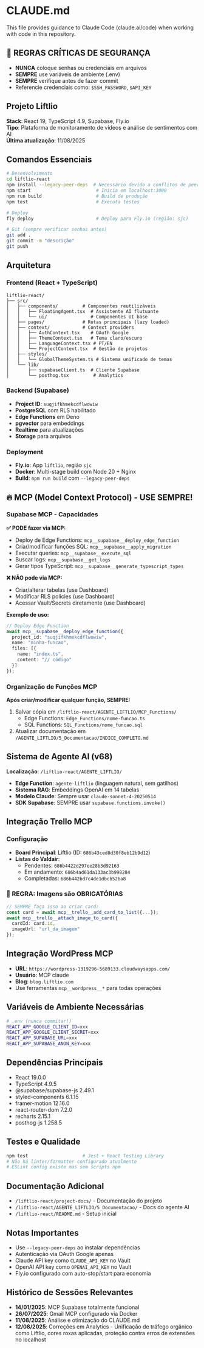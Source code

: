 # CLAUDE.md

This file provides guidance to Claude Code (claude.ai/code) when working with code in this repository.

## 🚨 REGRAS CRÍTICAS DE SEGURANÇA
- **NUNCA** coloque senhas ou credenciais em arquivos
- **SEMPRE** use variáveis de ambiente (.env)
- **SEMPRE** verifique antes de fazer commit
- Referencie credenciais como: `$SSH_PASSWORD`, `$API_KEY`

## Projeto Liftlio
**Stack**: React 19, TypeScript 4.9, Supabase, Fly.io  
**Tipo**: Plataforma de monitoramento de vídeos e análise de sentimentos com AI  
**Última atualização**: 11/08/2025

## Comandos Essenciais

```bash
# Desenvolvimento
cd liftlio-react
npm install --legacy-peer-deps  # Necessário devido a conflitos de peer deps
npm start                        # Inicia em localhost:3000
npm run build                    # Build de produção
npm test                         # Executa testes

# Deploy
fly deploy                       # Deploy para Fly.io (região: sjc)

# Git (sempre verificar senhas antes)
git add .
git commit -m "descrição"
git push
```

## Arquitetura

### Frontend (React + TypeScript)
```
liftlio-react/
├── src/
│   ├── components/         # Componentes reutilizáveis
│   │   ├── FloatingAgent.tsx  # Assistente AI flutuante
│   │   └── ui/                # Componentes UI base
│   ├── pages/              # Rotas principais (lazy loaded)
│   ├── context/            # Context providers
│   │   ├── AuthContext.tsx    # OAuth Google
│   │   ├── ThemeContext.tsx   # Tema claro/escuro
│   │   ├── LanguageContext.tsx # PT/EN
│   │   └── ProjectContext.tsx  # Gestão de projetos
│   ├── styles/
│   │   └── GlobalThemeSystem.ts # Sistema unificado de temas
│   └── lib/
│       ├── supabaseClient.ts  # Cliente Supabase
│       └── posthog.tsx         # Analytics
```

### Backend (Supabase)
- **Project ID**: `suqjifkhmekcdflwowiw`
- **PostgreSQL** com RLS habilitado
- **Edge Functions** em Deno
- **pgvector** para embeddings
- **Realtime** para atualizações
- **Storage** para arquivos

### Deployment
- **Fly.io**: App `liftlio`, região `sjc`
- **Docker**: Multi-stage build com Node 20 + Nginx
- **Build**: `npm run build` com `--legacy-peer-deps`

## 🔥 MCP (Model Context Protocol) - USE SEMPRE!

### Supabase MCP - Capacidades
**✅ PODE fazer via MCP:**
- Deploy de Edge Functions: `mcp__supabase__deploy_edge_function`
- Criar/modificar funções SQL: `mcp__supabase__apply_migration`
- Executar queries: `mcp__supabase__execute_sql`
- Buscar logs: `mcp__supabase__get_logs`
- Gerar tipos TypeScript: `mcp__supabase__generate_typescript_types`

**❌ NÃO pode via MCP:**
- Criar/alterar tabelas (use Dashboard)
- Modificar RLS policies (use Dashboard)
- Acessar Vault/Secrets diretamente (use Dashboard)

**Exemplo de uso:**
```typescript
// Deploy Edge Function
await mcp__supabase__deploy_edge_function({
  project_id: "suqjifkhmekcdflwowiw",
  name: "minha-funcao",
  files: [{
    name: "index.ts",
    content: "// código"
  }]
});
```

### Organização de Funções MCP
**Após criar/modificar qualquer função, SEMPRE:**
1. Salvar cópia em `/liftlio-react/AGENTE_LIFTLIO/MCP_Functions/`
   - Edge Functions: `Edge_Functions/nome-funcao.ts`
   - SQL Functions: `SQL_Functions/nome_funcao.sql`
2. Atualizar documentação em `/AGENTE_LIFTLIO/5_Documentacao/INDICE_COMPLETO.md`

## Sistema de Agente AI (v68)
**Localização**: `/liftlio-react/AGENTE_LIFTLIO/`
- **Edge Function**: `agente-liftlio` (linguagem natural, sem gatilhos)
- **Sistema RAG**: Embeddings OpenAI em 14 tabelas
- **Modelo Claude**: Sempre usar `claude-sonnet-4-20250514`
- **SDK Supabase**: SEMPRE usar `supabase.functions.invoke()`

## Integração Trello MCP

### Configuração
- **Board Principal**: Liftlio (ID: `686b43ced8d30f8eb12b9d12`)
- **Listas do Valdair**:
  - Pendentes: `686b4422d297ee28b3d92163`
  - Em andamento: `686b4ad61da133ac3b998284`
  - Completadas: `686b442bd7c4de1dbcb52ba8`

### 📸 REGRA: Imagens são OBRIGATÓRIAS
```typescript
// SEMPRE faça isso ao criar card:
const card = await mcp__trello__add_card_to_list({...});
await mcp__trello__attach_image_to_card({
  cardId: card.id,
  imageUrl: "url_da_imagem"
});
```

## Integração WordPress MCP
- **URL**: `https://wordpress-1319296-5689133.cloudwaysapps.com/`
- **Usuário**: MCP claude
- **Blog**: `blog.liftlio.com`
- Use ferramentas `mcp__wordpress__*` para todas operações

## Variáveis de Ambiente Necessárias
```bash
# .env (nunca commitar!)
REACT_APP_GOOGLE_CLIENT_ID=xxx
REACT_APP_GOOGLE_CLIENT_SECRET=xxx
REACT_APP_SUPABASE_URL=xxx
REACT_APP_SUPABASE_ANON_KEY=xxx
```

## Dependências Principais
- React 19.0.0
- TypeScript 4.9.5
- @supabase/supabase-js 2.49.1
- styled-components 6.1.15
- framer-motion 12.16.0
- react-router-dom 7.2.0
- recharts 2.15.1
- posthog-js 1.258.5

## Testes e Qualidade
```bash
npm test                    # Jest + React Testing Library
# Não há linter/formatter configurado atualmente
# ESLint config existe mas sem scripts npm
```

## Documentação Adicional
- `/liftlio-react/project-docs/` - Documentação do projeto
- `/liftlio-react/AGENTE_LIFTLIO/5_Documentacao/` - Docs do agente AI
- `/liftlio-react/README.md` - Setup inicial

## Notas Importantes
- Use `--legacy-peer-deps` ao instalar dependências
- Autenticação via OAuth Google apenas
- Claude API key como `CLAUDE_API_KEY` no Vault
- OpenAI API key como `OPENAI_API_KEY` no Vault
- Fly.io configurado com auto-stop/start para economia

## Histórico de Sessões Relevantes
- **14/01/2025**: MCP Supabase totalmente funcional
- **26/07/2025**: Gmail MCP configurado via Docker
- **11/08/2025**: Análise e otimização do CLAUDE.md
- **12/08/2025**: Correções em Analytics - Unificação de tráfego orgânico como Liftlio, cores roxas aplicadas, proteção contra erros de extensões no localhost